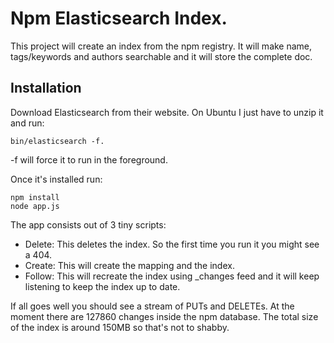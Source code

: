 # Npm Elasticsearch Index.

This project will create an index from the npm registry. It will make name, tags/keywords and authors searchable and it will store the complete doc.

## Installation

Download Elasticsearch from their website. On Ubuntu I just have to unzip it and run:

```shell
bin/elasticsearch -f.
```

-f will force it to run in the foreground.

Once it's installed run:

```shell
npm install
node app.js
```

The app consists out of 3 tiny scripts:

- Delete: This deletes the index. So the first time you run it you might see a 404.
- Create: This will create the mapping and the index.
- Follow: This will recreate the index using _changes feed and it will keep listening to keep the index up to date.

If all goes well you should see a stream of PUTs and DELETEs. At the moment there are 127860 changes inside the npm database. The total size of the index is around 150MB so that's not to shabby. 
